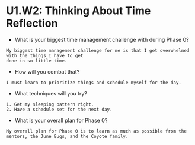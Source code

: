 # U1.W2: Thinking About Time Reflection

* What is your biggest time management challenge with during Phase 0? 
```
My biggest time management challenge for me is that I get overwhelmed with the things I have to get
done in so little time.  
```
* How will you combat that? 
```
I must learn to prioritize things and schedule myself for the day.
```
* What techniques will you try?
```
1. Get my sleeping pattern right.
2. Have a schedule set for the next day.
```
* What is your overall plan for Phase 0?
```
My overall plan for Phase 0 is to learn as much as possible from the mentors, the June Bugs, and the Coyote family.  
```
